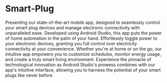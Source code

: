 # Smart-Plug
Presenting our state-of-the-art mobile app, designed to seamlessly control your smart plug devices and manage electronic connectivity with unparalleled ease. Developed using Android Studio, this app puts the power of home automation in the palm of your hand. Effortlessly toggle power to your electronic devices, granting you full control over electricity connectivity at your convenience. Whether you're at home or on the go, our intuitive app empowers you to customize schedules, monitor energy usage, and create a truly smart living environment. Experience the pinnacle of technological innovation as Android Studio's prowess combines with our app's intuitive interface, allowing you to harness the potential of your smart plugs like never before.
